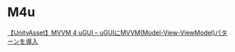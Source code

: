 # M4u
[【UnityAsset】MVVM 4 uGUI – uGUIにMVVM(Model-View-ViewModel)パターンを導入](https://tempura-kingdom.jp/m4u/)
